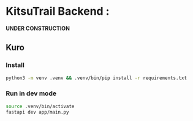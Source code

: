 # KitsuTrail Backend : 
**UNDER CONSTRUCTION**

## Kuro
### Install
```bash
python3 -m venv .venv && .venv/bin/pip install -r requirements.txt
```

### Run in dev mode
```bash
source .venv/bin/activate
fastapi dev app/main.py
```

